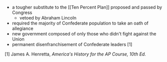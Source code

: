 - a tougher substitute to the [[Ten Percent Plan]] proposed and passed by Congress
	- vetoed by Abraham Lincoln
- required the majority of Confederate population to take an oath of allegiance
- new government composed of only those who didn't fight against the Union
- permanent disenfranchisement of Confederate leaders [1]

[1] James A. Henretta, *America's History for the AP Course, 10th Ed.*